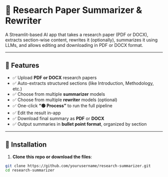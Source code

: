 # 📄 Research Paper Summarizer & Rewriter

A Streamlit-based AI app that takes a research paper (PDF or DOCX), extracts section-wise content, rewrites it (optionally), summarizes it using LLMs, and allows editing and downloading in PDF or DOCX format.

---

## 🚀 Features

- ✅ Upload **PDF or DOCX** research papers
- ✅ Auto-extracts structured sections (like Introduction, Methodology, etc.)
- ✅ Choose from multiple **summarizer** models
- ✅ Choose from multiple **rewriter** models (optional)
- ✅ One-click **“🟢 Process”** to run the full pipeline
- ✅ Edit the result in-app
- ✅ Download final summary as **PDF** or **DOCX**
- ✅ Output summaries in **bullet point format**, organized by section

---

## 🔧 Installation

1. **Clone this repo or download the files**:

```bash
git clone https://github.com/yourusername/research-summarizer.git
cd research-summarizer
